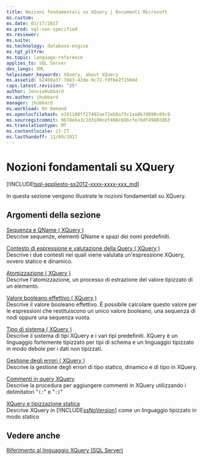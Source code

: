 ```yaml
---
title: Nozioni fondamentali su XQuery | Documenti Microsoft
ms.custom: 
ms.date: 03/17/2017
ms.prod: sql-non-specified
ms.reviewer: 
ms.suite: 
ms.technology: database-engine
ms.tgt_pltfrm: 
ms.topic: language-reference
applies_to: SQL Server
dev_langs: XML
helpviewer_keywords: XQuery, about XQuery
ms.assetid: b2460a37-7663-42de-9c72-fdfbe2f1504d
caps.latest.revision: "25"
author: JennieHubbard
ms.author: jhubbard
manager: jhubbard
ms.workload: On Demand
ms.openlocfilehash: e391180ff27492ae72ab8a73c1aa8b7d090c69c8
ms.sourcegitcommit: 9678eba3c2d3100cef408c69bcfe76df49803d63
ms.translationtype: MT
ms.contentlocale: it-IT
ms.lasthandoff: 11/09/2017
---
```

# <a name="xquery-basics"></a>Nozioni fondamentali su XQuery
[!INCLUDE[tsql-appliesto-ss2012-xxxx-xxxx-xxx_md](../includes/tsql-appliesto-ss2012-xxxx-xxxx-xxx-md.md)]

  In questa sezione vengono illustrate le nozioni fondamentali su XQuery.  
  
## <a name="in-this-section"></a>Argomenti della sezione  
 [Sequenza e QName &#40; XQuery &#41;](../xquery/sequence-and-qnames-xquery.md)  
 Descrive sequenze, elementi QName e spazi dei nomi predefiniti.  
  
 [Contesto di espressione e valutazione della Query &#40; XQuery &#41;](../xquery/expression-context-and-query-evaluation-xquery.md)  
 Descrive i due contesti nei quali viene valutata un'espressione XQuery, ovvero statico e dinamico.  
  
 [Atomizzazione &#40; XQuery &#41;](../xquery/atomization-xquery.md)  
 Descrive l'atomizzazione, un processo di estrazione del valore tipizzato di un elemento.  
  
 [Valore booleano effettivo &#40; XQuery &#41;](../xquery/effective-boolean-value-xquery.md)  
 Descrive il valore booleano effettivo. È possibile calcolare questo valore per le espressioni che restituiscono un unico valore booleano, una sequenza di nodi oppure una sequenza vuota.  
  
 [Tipo di sistema &#40; XQuery &#41;](../xquery/type-system-xquery.md)  
 Descrive il sistema di tipi XQuery e i vari tipi predefiniti. XQuery è un linguaggio fortemente tipizzato per tipi di schema e un linguaggio tipizzato in modo debole per i dati non tipizzati.  
  
 [Gestione degli errori &#40; XQuery &#41;](../xquery/error-handling-xquery.md)  
 Descrive la gestione degli errori di tipo statico, dinamico e di tipo in XQuery.  
  
 [Commenti in query XQuery](../xquery/comments-in-xquery.md)  
 Descrive la procedura per aggiungere commenti in XQuery utilizzando i delimitatori "`(:`" e "`:)`"  
  
 [XQuery e tipizzazione statica](../xquery/xquery-and-static-typing.md)  
 Descrive XQuery in [!INCLUDE[ssNoVersion](../includes/ssnoversion-md.md)] come un linguaggio tipizzato in modo statico  
  
## <a name="see-also"></a>Vedere anche  
 [Riferimento al linguaggio XQuery &#40;SQL Server&#41;](../xquery/xquery-language-reference-sql-server.md)  
  
  
